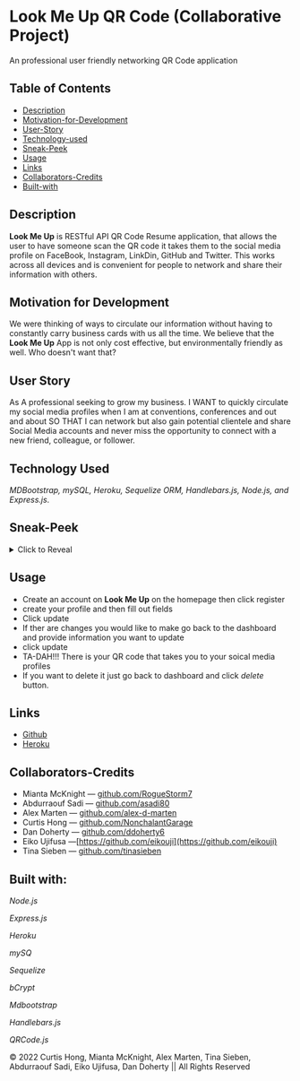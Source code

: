 # Look Me Up QR Code (Collaborative Project)
 An professional user friendly networking QR Code application

## Table of Contents
 - [Description](#description)
 - [Motivation-for-Development](#motivation-for-development) 
 - [User-Story](#user-story)
 - [Technology-used](#technology-used)
 - [Sneak-Peek](#seak-peek)
 - [Usage](#usage)
 - [Links](#links)
 - [Collaborators-Credits](collaborators-credits)
 - [Built-with](#built-with)

## Description
**Look Me Up** is RESTful API QR Code Resume application, that allows the user to have someone scan the QR code it takes them to the social media profile on FaceBook, Instagram, LinkDin, GitHub and Twitter. This works across all devices and is convenient for people to network and share their information with others.

## Motivation for Development
We were thinking of ways to circulate our information without having to constantly carry business cards with us all the time. We believe that the **Look Me Up** App is not only cost effective, but environmentally friendly as well. Who doesn't want that?

## User Story
As A professional seeking to grow my business.
I WANT to quickly circulate my social media profiles when I am at conventions, conferences and out and about
SO THAT I can network but also gain potential clientele and share Social Media accounts and never miss the opportunity to connect with a new friend, colleague, or follower.

## Technology Used
*MDBootstrap, mySQL, Heroku, Sequelize ORM, Handlebars.js, Node.js, and Express.js*.  


## Sneak-Peek

<details>
  <summary>Click to Reveal</summary>
 
[Look me up](https://look-meup.herokuapp.com/)

[Presentation](https://docs.google.com/presentation/d/1wnNs3TorkcW_KLNyfvWZWyUmkLxMF4LJoKHv___ewFY/edit#slide=id.g29f43f0a72_0_10)

## Screenshot 
![Screenshot (34)](https://user-images.githubusercontent.com/89751266/154766168-96b01aac-517f-4937-8855-4193d5adbb93.png)

![Screenshot](./assets/images/screenshot.png)

## Demo
https://drive.google.com/file/d/1JAbSn4qHI_mlqyEKC6uV6MBYGmU0eAEH/view

</details>

## Usage
- Create an account on **Look Me Up** on the homepage then click    register
- create your profile and then fill out fields
- Click update 
- If ther are changes you would like to make go back to the dashboard and provide information you want to update 
- click update
- TA-DAH!!! There is your QR code that takes you to your soical media profiles
- If you want to delete it just go back to dashboard and click *delete* button.
## Links
- [Github](https://github.com/RogueStorm7/Look-Me-Up-QR-Code.git)
- [Heroku](https://look-meup.herokuapp.com/)

## Collaborators-Credits
- Mianta McKnight &mdash; [github.com/RogueStorm7](https://github.com/RogueStorm7)
- Abdurraouf Sadi &mdash; [github.com/asadi80](https://github.com/asadi80)
- Alex Marten &mdash; [github.com/alex-d-marten](https://github.com/alex-d-marten)
- Curtis Hong &mdash; [github.com/NonchalantGarage](https://github.com/NonchalantGarage) 
- Dan Doherty &mdash; [github.com/ddoherty6](https://github.com/ddoherty6)
- Eiko Ujifusa &mdash;[https://github.com/eikouji](https://github.com/eikouji) 
- Tina Sieben &mdash; [github.com/tinasieben](https://github.com/tinasieben)

## Built with:
*Node.js*

*Express.js*

*Heroku*

*mySQ*

*Sequelize*

*bCrypt*

*Mdbootstrap*

*Handlebars.js*

*QRCode.js*

&copy; 2022 Curtis Hong, Mianta McKnight, Alex Marten, Tina Sieben, Abdurraouf Sadi, Eiko Ujifusa, Dan Doherty  || All Rights Reserved

